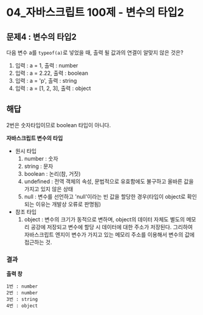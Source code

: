 # 04_자바스크립트 100제 - 변수의 타입2

## 문제4 : 변수의 타입2

다음 변수 a를 `typeof(a)`로 넣었을 때, 출력 될 값과의 연결이 알맞지 않은 것은?

1. 입력 : a = 1, 출력 : number
2. 입력 : a = 2.22, 출력 : boolean
3. 입력 : a = 'p', 출력 : string
4. 입력 : a = [1, 2, 3], 출력 : object





## 해답

2번은 숫자타입이므로 boolean 타입이 아니다.



**자바스크립트 변수의 타입**

* 원시 타입
  1. number : 숫자
  2. string : 문자
  3. boolean :  논리(참, 거짓)
  4. undefined : 전역 객체의 속성, 문법적으로 유효함에도 불구하고 올바른 값을 가지고 있지 않은 상태
  5. null : 변수를 선언하고 'null'이라는 빈 값을 할당한 경우(타입이 object로 확인되는 이유는 개발상 오류로 판명됨)
* 참조 타입
  1. object : 변수의 크기가 동적으로 변하며, object의 데이터 자체도 별도의 메모리 공강에 저장되고 변수에 할당 시 데이터에 대한 주소가 저장된다. 그리하여 자바스크립트 엔지이 변수가 가지고 있는 메모리 주소를 이용해서 변수의 값에 접근하는 것.







### 결과

**출력 창** 

```
1번 : number
2번 : number
3번 : string
4번 : object
```

